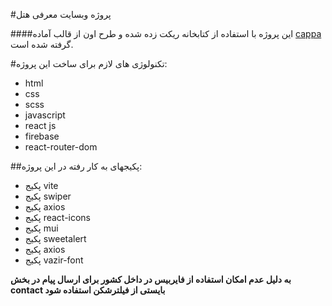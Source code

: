 #پروژه وبسایت معرفی هتل

####این پروژه با استفاده از کتابخانه ریکت زده شده و طرح اون از قالب آماده [cappa](http://duruthemes.com/demo/html/cappa/demo1/) گرفته شده است.

#تکنولوژی های لازم برای ساخت این پروژه:

- html
- css
- scss
- javascript
- react js
- firebase
- react-router-dom



##پکیجهای به کار رفته در این پروژه:

- پکیج vite
- پکیج swiper
- پکیج axios
- پکیج react-icons
- پکیج mui
- پکیج sweetalert
- پکیج axios
- پکیج vazir-font

**به دلیل عدم امکان استفاده از فایربیس در داخل کشور برای ارسال پیام در بخش contact بایستی از فیلترشکن استفاده شود**